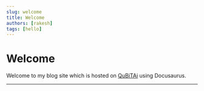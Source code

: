 ```yaml
---
slug: welcome
title: Welcome
authors: [rakesh]
tags: [hello]
---
```


# Welcome

Welcome to my blog site which is hosted on [QuBiTAi](https://qubitai.in) using Docusaurus.


<!-- truncate -->

---
